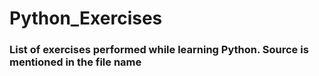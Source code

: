 # Python_Exercises
### List of exercises performed while learning Python. Source is mentioned in the file name
